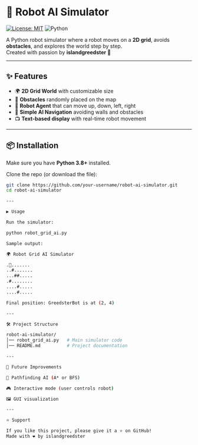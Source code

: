 
# 🤖 Robot AI Simulator  
[![License: MIT](https://img.shields.io/badge/License-MIT-yellow.svg)](LICENSE)
![Python](https://img.shields.io/badge/python-3.x-blue.svg)

A Python robot simulator where a robot moves on a **2D grid**, avoids **obstacles**, and explores the world step by step.  
Created with passion by **islandgreedster 🚀**  

---

## ✨ Features
- 🌍 **2D Grid World** with customizable size  
- 🚧 **Obstacles** randomly placed on the map  
- 🤖 **Robot Agent** that can move up, down, left, right  
- 🧠 **Simple AI Navigation** avoiding walls and obstacles  
- 📺 **Text-based display** with real-time robot movement  

---

## 📦 Installation
Make sure you have **Python 3.8+** installed.  

Clone the repo (or download the file):  
```bash
git clone https://github.com/your-username/robot-ai-simulator.git
cd robot-ai-simulator

---

▶️ Usage

Run the simulator:

python robot_grid_ai.py

Sample output:

🌍 Robot Grid AI Simulator

.🤖.......
..#.......
...##.....
.#........
....#.....
....#.....

Final position: GreedsterBot is at (2, 4)

---

🛠️ Project Structure

robot-ai-simulator/
│── robot_grid_ai.py   # Main simulator code
│── README.md          # Project documentation

---

🚀 Future Improvements

🧭 Pathfinding AI (A* or BFS)

🎮 Interactive mode (user controls robot)

🖼 GUI visualization

---

⭐ Support

If you like this project, please give it a ⭐ on GitHub!
Made with ❤️ by islandgreedster
